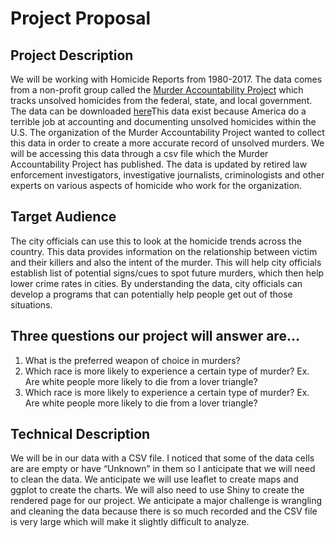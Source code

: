# Project Proposal

## Project Description
We will be working with Homicide Reports from 1980-2017. The data comes from a non-profit group called the [Murder Accountability Project](https://www.google.com/url?q=http://www.murderdata.org/&sa=D&ust=1551846904135000&usg=AFQjCNE4VMjLHtt3KRptrZ-mb94n9bsp2g) which tracks unsolved homicides from the federal, state, and local government. The data can be downloaded [here](https://www.dropbox.com/s/5jewp8kf2kui42z/SHR76_17.csv.zip?dl=1)This data exist because America do a terrible job at accounting and documenting unsolved homicides within the U.S. The organization of the Murder Accountability Project wanted to collect this data in order to create a more accurate record of unsolved murders. We will be accessing this data through a csv file which the Murder Accountability Project has published. The data is updated by retired law enforcement investigators, investigative journalists, criminologists and other experts on various aspects of homicide who work for the organization.  

## Target Audience
The city officials can use this to look at the homicide trends across the country. This data provides information on the relationship between victim and their killers and also the intent of the murder. This will help city officials establish list of potential signs/cues to spot future murders, which then help lower crime rates in cities. By understanding the data, city officials can develop a programs that can potentially help people get out of those situations. 

## Three questions our project will answer are…
1. What is the preferred weapon of choice in murders?
2. Which race is more likely to experience a certain type of murder? Ex. Are white people more likely to die from a lover triangle?
3. Which race is more likely to experience a certain type of murder? Ex. Are white people more likely to die from a lover triangle?

## Technical Description
We will be in our data with a CSV file. I noticed that some of the data cells are are empty or have “Unknown” in them so I anticipate that we will need to clean the data. We anticipate we will use leaflet to create maps and ggplot to create the charts. We will also need to use Shiny to create the rendered page for our project. We anticipate a major challenge is wrangling and cleaning the data because there is so much recorded and the CSV file is very large which will make it slightly difficult to analyze. 
